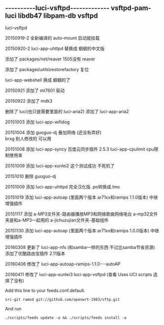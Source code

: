 ﻿


----------luci-vsftpd-------------
vsftpd-pam-luci
libdb47
libpam-db
vsftpd
-----

luci-vsftpd

20150919-2 全新编译的 auto-mount 启动就挂载

20150920-2 luci-app-uhttpd 替换成 蝈蝈的中文版

添加了 packages/net/reaver 1505没有 reaver

添加了 packages\utils\restorefactory 复位

luci-app-webshell 换成 蝈蝈的了

20150921 添加了 mt7601 驱动

20150922 添加了 mdk3

删除了 luci(也只是需要里面的 luci-aria2) 添加了 luci-app-aria2

20151003 添加 luci-app-wifidog

20151004 添加 guoguo-dj 叠加网络 (还没有弄好)  
brxg 别人修改的 可以用  

20151008 添加 luci-app-syncy 百度云同步插件 2.5.3
luci-app-cpulimit  cpu限制使用率

20151009 添加 luci-app-xunlei2 这个测试成功 不死机了

20151010 删除 guoguo-dj

20151009 添加 luci-app-uhttpd 完全汉化版
.po转换成.lmo

20151019 添加 luci-app-autoap (里面两个版本 ar71xx和ramips 1.1.0版本) 中继增强插件

20151117 添加 a-MP3文件夹-路由器播放MP3和网络歌曲网络电台 a-mp32文件夹是和a-MP3一起用的 a-jichuzujian文件夹-基础组件

20151130 添加 luci-app-autoap (里面两个版本 ar71xx和ramips 1.0.0版本) 中继增强插件

20160308 更新了 luci-app-nfs (和samba一样的东西 不过比samba节省资源)   添加了优酷路由宝插件 2.11版本

20160406 修改了 luci-app-autoap-ramips-1.1.0---autoAP

20160411 修改了 luci-app-xunlei3 luci-app-vsftpd (查看 Uses UCI scripts 选择了没有)














Add this line to your feeds.conf.default.

    src-git ramod git://github.com/openwrt-1983/vftp.git 

And run

    ./scripts/feeds update -a && ./scripts/feeds install -a

